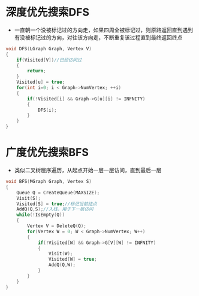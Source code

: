 # 深度优先搜索DFS
* 一直朝一个没被标记过的方向走，如果四周全被标记过，则原路返回直到遇到有没被标记过的方向，对往该方向走，不断重复该过程直到最终返回终点

```cpp
void DFS(LGraph Graph, Vertex V)
{
    if(Visited[V])//已经访问过
    {
        return;
    }
    Visited[u] = true;
    for(int i=0; i < Graph->NumVertex; ++i)
    {
        if(!Visited[i] && Graph->G[u][i] != INFNITY)
        {
            DFS(i);
        }
    }
}
```

# 广度优先搜索BFS
* 类似二叉树层序遍历，从起点开始一层一层访问，直到最后一层

```cpp
void BFS(MGraph Graph, Vertex S)
{
    Queue Q = CreateQueue(MAXSIZE);
    Visit(S);
    Visited[S] = true;//标记当前结点
    AddQ(Q,S);//入栈，用于下一层访问
    while(!IsEmpty(Q))
    {
        Vertex V = DeleteQ(Q);
        for(Vertex W = 0; W < Graph->NumVertex; W++)
        {
            if(!Visited[W] && Graph->G[V][W] != INFNITY)
            {
                Visit(W);
                Visited[W] = true;
                AddQ(Q,W);
            }
        }
    }
}
```
